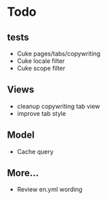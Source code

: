 # Todo

## tests

- Cuke pages/tabs/copywriting
- Cuke locale filter
- Cuke scope filter

## Views

- cleanup copywriting tab view
- improve tab style

## Model

- Cache query

## More...

- Review en.yml wording